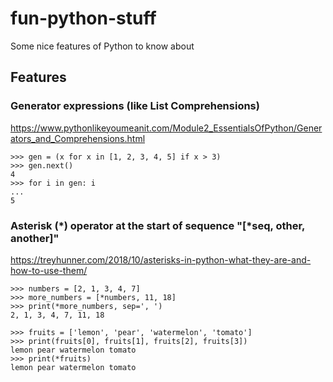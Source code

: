 # fun-python-stuff

Some nice features of Python to know about

## Features

### Generator expressions (like List Comprehensions)

https://www.pythonlikeyoumeanit.com/Module2_EssentialsOfPython/Generators_and_Comprehensions.html

```
>>> gen = (x for x in [1, 2, 3, 4, 5] if x > 3)
>>> gen.next()
4
>>> for i in gen: i
...
5
```

### Asterisk (\*) operator at the start of sequence "[\*seq, other, another]"

https://treyhunner.com/2018/10/asterisks-in-python-what-they-are-and-how-to-use-them/

```
>>> numbers = [2, 1, 3, 4, 7]
>>> more_numbers = [*numbers, 11, 18]
>>> print(*more_numbers, sep=', ')
2, 1, 3, 4, 7, 11, 18

>>> fruits = ['lemon', 'pear', 'watermelon', 'tomato']
>>> print(fruits[0], fruits[1], fruits[2], fruits[3])
lemon pear watermelon tomato
>>> print(*fruits)
lemon pear watermelon tomato
```

